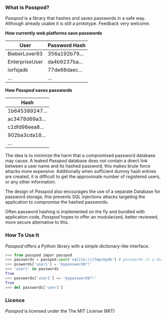 ### What is Passpod?

*Passpod* is a library that hashes and saves passwords in a safe way.
Although already usable it is still a prototype. Feedback very welcome.

**How currently web platforms save passwords**

| User           | Password Hash |
| -------------- | ------------- |
| BieberLover93  | 356a192b79... |
| EnterpriseUser | da4b9237ba... |
| iorfsjadk      | 77de68daec... |
|      ...       |      ...      |

**How *Passpod* saves passwords**

| Hash           |
| -------------- |
| 1b645389247... |
| ac3478d69a3... |
| c1dfd96eea8... |
| 902ba3cda18... |
|      ...       |

The idea is to minimize the harm that a compromised password database may cause.
A leaked *Passpod* database does not contain a direct link between a user name and its hashed password, this makes brute force attacks more expensive.
Additionally when sufficient dummy hash entries are created, it is difficult to get the approximate number of registered users, or any other information.

The design of *Passpod* also encourages the use of a separate Database for password storage,
this prevents SQL injections attacks targeting the application to compromise the hashed passwords.

Often password hashing is implemented on the fly and bundled with application code,
*Passpod* hopes to offer an modularized, better reviewed, more secure alternative to this.

### How To Use It

*Passpod* offers a Python library with a simple dictionary-like interface.
```python
>>> from passpod impor passpod
>>> passwords = passpod.open('sqlite:///tmp/mydb') # passwords is a dictionary-like object
>>> psswords['user1'] = 'mypassword$*!'
>>> 'user1' in passwords
True
>>> passwords['user1'] == 'mypassword$*!'
True
>>> del passwords['user1']
```

### Licence
*Passpod* is licensed under the The MIT License (MIT)
